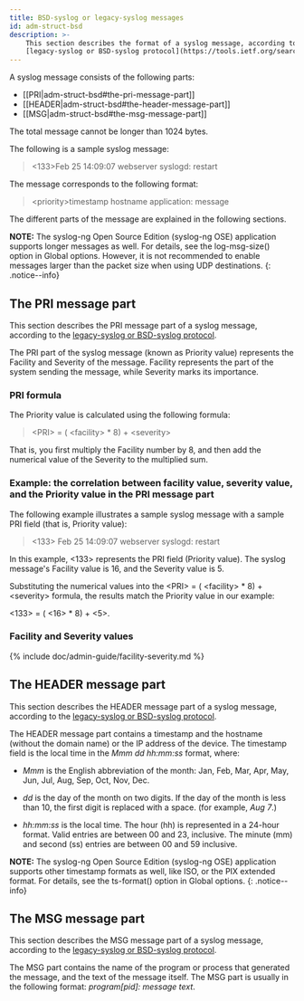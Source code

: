 ```yaml
---
title: BSD-syslog or legacy-syslog messages
id: adm-struct-bsd
description: >-
    This section describes the format of a syslog message, according to the
    [legacy-syslog or BSD-syslog protocol](https://tools.ietf.org/search/rfc3164).
---
```


A syslog message consists of the following parts:

- [[PRI|adm-struct-bsd#the-pri-message-part]]
- [[HEADER|adm-struct-bsd#the-header-message-part]]
- [[MSG|adm-struct-bsd#the-msg-message-part]]

The total message cannot be longer than 1024 bytes.

The following is a sample syslog message:

><133>Feb 25 14:09:07 webserver syslogd: restart

The message corresponds to the following format:

>\<priority\>timestamp hostname application: message

The different parts of the message are explained in the following
sections.

**NOTE:** The syslog-ng Open Source Edition (syslog-ng OSE) application
supports longer messages as well. For details, see the log-msg-size()
option in Global options.
However, it is not recommended to enable messages larger than the packet
size when using UDP destinations.
{: .notice--info}

## The PRI message part

This section describes the PRI message part of a syslog message, according to the
[legacy-syslog or BSD-syslog protocol](https://tools.ietf.org/search/rfc3164).

The PRI part of the syslog message (known as Priority value) represents
the Facility and Severity of the message. Facility represents the part
of the system sending the message, while Severity marks its importance.

### PRI formula

The Priority value is calculated using the following formula:

>\<PRI\> = ( \<facility\> * 8) + \<severity\>

That is, you first multiply the Facility number by 8, and then add the
numerical value of the Severity to the multiplied sum.

### Example: the correlation between facility value, severity value, and the Priority value in the PRI message part

The following example illustrates a sample syslog message with a sample
PRI field (that is, Priority value):

>\<133\> Feb 25 14:09:07 webserver syslogd: restart

In this example, \<133\> represents the PRI field (Priority value). The
syslog message\'s Facility value is 16, and the Severity value is 5.

Substituting the numerical values into the \<PRI\> = ( \<facility\> \*
8) + \<severity\> formula, the results match the Priority value in our
example:

\<133\> = ( \<16\> \* 8) + \<5\>.

### Facility and Severity values

{% include doc/admin-guide/facility-severity.md %}

## The HEADER message part

This section describes the HEADER message part of a syslog message, according to the [legacy-syslog or BSD-syslog protocol](https://tools.ietf.org/search/rfc3164).

The HEADER message part contains a timestamp and the hostname (without
the domain name) or the IP address of the device. The timestamp field is
the local time in the *Mmm dd hh:mm:ss* format, where:

- *Mmm* is the English abbreviation of the month: Jan, Feb, Mar, Apr,
    May, Jun, Jul, Aug, Sep, Oct, Nov, Dec.

- *dd* is the day of the month on two digits. If the day of the month
    is less than 10, the first digit is replaced with a space. (for
    example, *Aug 7*.)

- *hh:mm:ss* is the local time. The hour (hh) is represented in a
    24-hour format. Valid entries are between 00 and 23, inclusive. The
    minute (mm) and second (ss) entries are between 00 and 59 inclusive.

**NOTE:** The syslog-ng Open Source Edition (syslog-ng OSE) application
supports other timestamp formats as well, like ISO, or the PIX extended
format. For details, see the ts-format() option in Global options.
{: .notice--info}

## The MSG message part

This section describes the MSG message part of a syslog message, according to
the [legacy-syslog or BSD-syslog protocol](https://tools.ietf.org/search/rfc3164).

The MSG part contains the name of the program or process that generated
the message, and the text of the message itself. The MSG part is usually
in the following format: *program\[pid\]: message text*.
